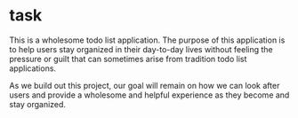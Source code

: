 # task

This is a wholesome todo list application. The purpose of this application is to help users stay organized in 
their day-to-day lives without feeling the pressure or guilt that can sometimes arise from tradition todo list
applications.

As we build out this project, our goal will remain on how we can look after users and provide a wholesome and 
helpful experience as they become and stay organized.





